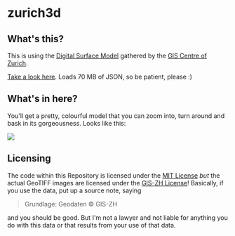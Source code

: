 # zurich3d

## What's this?
This is using the [Digital Surface Model](http://www.are.zh.ch/internet/baudirektion/are/de/aktuell/mitteilungen/gis/2015/hoehendatenzh.html) gathered by the [GIS Centre of Zurich](http://www.are.zh.ch/internet/baudirektion/are/de/aktuell/mitteilungen/gis.html).

[Take a look here](http://avgp.github.io/zurich3d). Loads 70 MB of JSON, so be patient, please :)

## What's in here?
You'll get a pretty, colourful model that you can zoom into, turn around and bask in its gorgeousness.
Looks like this:

![](http://i.imgur.com/KB9YdFT.png)

## Licensing
The code within this Repository is licensed under the [MIT License]() *but* the actual GeoTIFF images are licensed under the [GIS-ZH License](http://www.geolion.zh.ch/GIS-ZH%20Lizenz.pdf)!
Basically, if you use the data, put up a source note, saying

> Grundlage: Geodaten © GIS-ZH

and you should be good. But I'm not a lawyer and not liable for anything you do with this data or that results from your use of that data.
